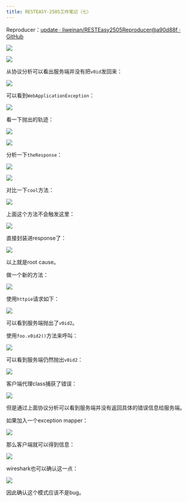 ```yaml
---
title: RESTEASY-2505工作笔记（七）
---
```


Reproducer：[update · liweinan/RESTEasy2505Reproducer@a90d88f · GitHub](https://github.com/liweinan/RESTEasy2505Reproducer/commit/a90d88f7521cea3d488b97153ace26e9c150f935)

![](https://raw.githubusercontent.com/liweinan/blogpic2020iii/master/jul02/541B95D6-765D-4607-B0FC-D5F598CD8F77.png)

![](https://raw.githubusercontent.com/liweinan/blogpic2020iii/master/jul02/6A082955-E35D-4F8A-97CC-CAF4BC97F5F6.png)

从协议分析可以看出服务端并没有把`v0id`发回来：

![](https://raw.githubusercontent.com/liweinan/blogpic2020iii/master/jul02/F6B8E91C-8C48-4118-8A4A-4632C0D7A6EA.png)

可以看到`WebApplicationException`：

![](https://raw.githubusercontent.com/liweinan/blogpic2020iii/master/jul02/BDFC5E87-EF49-4514-A3AE-7AA359383CBA.png)

看一下抛出的轨迹：

![](https://raw.githubusercontent.com/liweinan/blogpic2020iii/master/jul02/D3EFBA5B-E7AE-4ED9-8EE7-6724D6275608.png)

![](https://raw.githubusercontent.com/liweinan/blogpic2020iii/master/jul02/93B53F08-805E-4E0B-ACC8-0FE886C720D0.png)

分析一下`theResponse`：

![](https://raw.githubusercontent.com/liweinan/blogpic2020iii/master/jul02/C1DC4343-7263-4E82-ADE5-35754168D1D0.png)

![](https://raw.githubusercontent.com/liweinan/blogpic2020iii/master/jul02/D8476B96-B33D-47A8-8DBF-0507CF96AE33.png)

对比一下`cool`方法：

![](https://raw.githubusercontent.com/liweinan/blogpic2020iii/master/jul02/12EE3B0A-F3C7-4C85-96A3-A24CC486D7AC.png)

上面这个方法不会触发这里：

![](https://raw.githubusercontent.com/liweinan/blogpic2020iii/master/jul02/4231E51D-A51D-4E4E-B8CD-B386BD7A6E22.png)

直接封装进response了：

![](https://raw.githubusercontent.com/liweinan/blogpic2020iii/master/jul02/38B25F9A-3AC8-4E07-ACF0-009A51574E1E.png)

以上就是root cause。

做一个新的方法：

![](https://raw.githubusercontent.com/liweinan/blogpic2020iii/master/jul02/11DF5303-4753-42AF-802F-43674BE25CEF.png)

使用`httpie`请求如下：

![](https://raw.githubusercontent.com/liweinan/blogpic2020iii/master/jul02/45A12B84-894B-4674-865F-36F2252E8A6C.png)

可以看到服务端抛出了`v0id2`。

使用`foo.v0id2()`方法来呼叫：

![](https://raw.githubusercontent.com/liweinan/blogpic2020iii/master/jul02/725E21A0-F14E-4159-8810-FA638A03F61A.png)

可以看到服务端仍然抛出`v0id2`：

![](https://raw.githubusercontent.com/liweinan/blogpic2020iii/master/jul02/1574CF75-204F-4C15-8AC3-6CFE52DC953B.png)

客户端代理class捕获了错误：

![](https://raw.githubusercontent.com/liweinan/blogpic2020iii/master/jul02/D0122005-6579-48C1-851A-98E3E87CFCC5.png)

但是通过上面协议分析可以看到服务端并没有返回具体的错误信息给服务端。

如果加入一个exception mapper：

![](https://raw.githubusercontent.com/liweinan/blogpic2020iii/master/jul02/66C9817F-5B49-4BC3-943D-2AE7F55E21F0.png)

那么客户端就可以得到信息：

![](https://raw.githubusercontent.com/liweinan/blogpic2020iii/master/jul02/2CB7248D-64DE-4E56-BDDE-51CEDDCEE724.png)

wireshark也可以确认这一点：

![](https://raw.githubusercontent.com/liweinan/blogpic2020iii/master/jul02/C4677079-59D5-4529-AD2D-F7438FD9990B.png)

因此确认这个模式应该不是bug。



